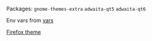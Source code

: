 Packages: `gnome-themes-extra` `adwaita-qt5` `adwaita-qt6`

Env vars from [vars](vars)

[Firefox theme](https://addons.mozilla.org/en-US/firefox/addon/tomorrow-night/)

